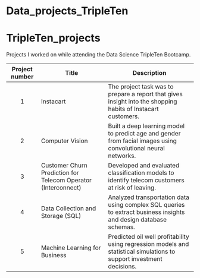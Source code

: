 # Data_projects_TripleTen
# TripleTen_projects  
Projects I worked on while attending the Data Science TripleTen Bootcamp.

| Project number | Title | Description |
| :-----------: | ----------- |----------- |
| 1 | Instacart | The project task was to prepare a report that gives insight into the shopping habits of Instacart customers. |
| 2 | Computer Vision | Built a deep learning model to predict age and gender from facial images using convolutional neural networks. |
| 3 | Customer Churn Prediction for Telecom Operator (Interconnect) | Developed and evaluated classification models to identify telecom customers at risk of leaving. |
| 4 | Data Collection and Storage (SQL) | Analyzed transportation data using complex SQL queries to extract business insights and design database schemas. |
| 5 | Machine Learning for Business | Predicted oil well profitability using regression models and statistical simulations to support investment decisions. |
